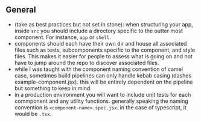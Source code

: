 ## General

- (take as best practices but not set in stone): when structuring your app, inside `src` you should include a directory specific to the outter most component. For instance, `app` or `shell`.
- components should each have their own dir and house all associated files such as tests, subcomponents specific to the component, and style files. This makes it easier for people to assess what is going on and not have to jump around the repo to discover associated files.
- while I was taught with the component naming convention of camel case, sometimes build pipelines can only handle kebab casing (dashes example-component.jsx). this will be entirely dependent on the pipeline but something to keep in mind.
- in a production environment you will want to include unit tests for each commponent and any utility functions. generally speaking the naming convention is `<component-name>.spec.jsx`. in the case of typescript, it would be `.tsx`.
